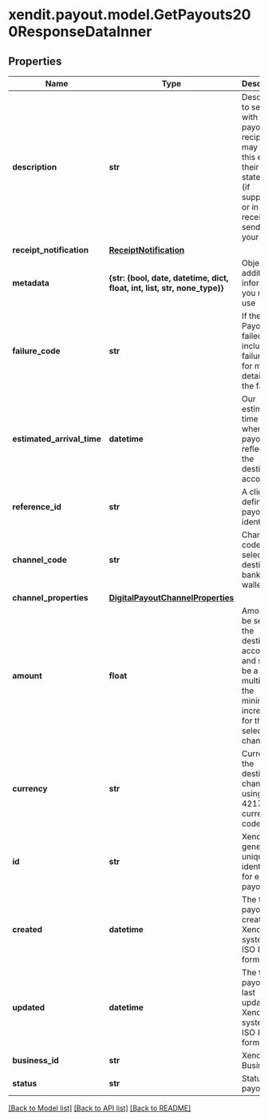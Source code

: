 # xendit.payout.model.GetPayouts200ResponseDataInner


## Properties
Name | Type | Description | Notes
------------ | ------------- | ------------- | -------------
**description** | **str** | Description to send with the payout, the recipient may see this e.g., in their bank statement (if supported) or in email receipts we send on your behalf | [optional] 
**receipt_notification** | [**ReceiptNotification**](ReceiptNotification.md) |  | [optional] 
**metadata** | **{str: (bool, date, datetime, dict, float, int, list, str, none_type)}** | Object of additional information you may use | [optional] 
**failure_code** | **str** | If the Payout failed, we include a failure code for more details on the failure. | [optional] 
**estimated_arrival_time** | **datetime** | Our estimated time on to when your payout is reflected to the destination account | [optional] 
**reference_id** | **str** | A client defined payout identifier | [optional] 
**channel_code** | **str** | Channel code of selected destination bank or e-wallet | [optional] 
**channel_properties** | [**DigitalPayoutChannelProperties**](DigitalPayoutChannelProperties.md) |  | [optional] 
**amount** | **float** | Amount to be sent to the destination account and should be a multiple of the minimum increment for the selected channel | [optional] 
**currency** | **str** | Currency of the destination channel using ISO-4217 currency code | [optional] 
**id** | **str** | Xendit-generated unique identifier for each payout | [optional] 
**created** | **datetime** | The time payout was created on Xendit&#39;s system, in ISO 8601 format | [optional] 
**updated** | **datetime** | The time payout was last updated on Xendit&#39;s system, in ISO 8601 format | [optional] 
**business_id** | **str** | Xendit Business ID | [optional] 
**status** | **str** | Status of payout | [optional] 

[[Back to Model list]](../README.md#documentation-for-models) [[Back to API list]](../README.md#documentation-for-api-endpoints) [[Back to README]](../README.md)


